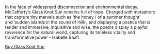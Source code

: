 In the face of widespread disconnection and environmental decay, 
McCafferty’s Glass Knot Sun remains full of hope. Charged with metaphors 
that capture tiny marvels such as ‘the honey / of a summer thought’ 
and ‘sudden islands in the sound of milk’, and displaying a poetics 
that is tender and immersive, inquisitive and wise, the poems display 
a playful reverence for the natural world, capturing its timeless 
vitality and transformative power - Isabelle Baafi

[Buy Glass Knot Sun](https://www.brookes.ac.uk/research/units/hss/centres/poetry-centre/ignitionpress/poets)
